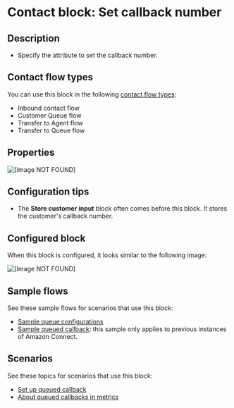 # Contact block: Set callback number<a name="set-callback-number"></a>

## Description<a name="set-callback-number-description"></a>
+ Specify the attribute to set the callback number\.

## Contact flow types<a name="set-callback-number-types"></a>

You can use this block in the following [contact flow types](create-contact-flow.md#contact-flow-types):
+ Inbound contact flow
+ Customer Queue flow
+ Transfer to Agent flow
+ Transfer to Queue flow

## Properties<a name="set-callback-number-properties"></a>

![\[Image NOT FOUND\]](http://docs.aws.amazon.com/connect/latest/adminguide/images/set-callback-number.png)

## Configuration tips<a name="set-callback-number-tips"></a>
+ The **Store customer input** block often comes before this block\. It stores the customer's callback number\.

## Configured block<a name="set-callback-number-configured"></a>

When this block is configured, it looks similar to the following image:

![\[Image NOT FOUND\]](http://docs.aws.amazon.com/connect/latest/adminguide/images/set-callback-number-configured.png)

## Sample flows<a name="set-callback-number-samples"></a>

 See these sample flows for scenarios that use this block:
+ [Sample queue configurations](sample-queue-configurations.md)
+ [Sample queued callback](sample-queued-callback.md): this sample only applies to previous instances of Amazon Connect\.

## Scenarios<a name="set-callback-number-scenarios"></a>

See these topics for scenarios that use this block:
+ [Set up queued callback](setup-queued-callback.md)
+ [About queued callbacks in metrics](about-queued-callbacks.md)